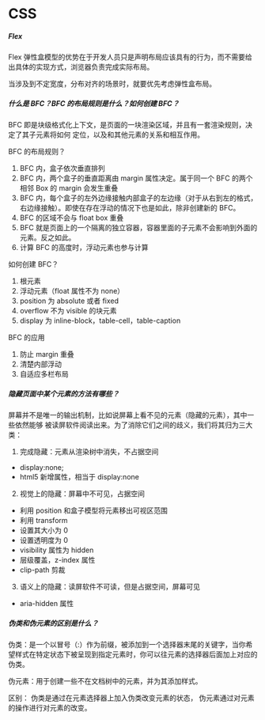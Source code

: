 # CSS

##### Flex

Flex 弹性盒模型的优势在于开发人员只是声明布局应该具有的行为，而不需要给出具体的实现方式，浏览器负责完成实际布局。

当涉及到不定宽度，分布对齐的场景时，就要优先考虑弹性盒布局。

##### 什么是 BFC？BFC 的布局规则是什么？如何创建 BFC？

BFC 即是块级格式化上下文，是页面的一块渲染区域，并且有一套渲染规则，决定了其子元素将如何
定位，以及和其他元素的关系和相互作用。

BFC 的布局规则？

1. BFC 内，盒子依次垂直排列
2. BFC 内，两个盒子的垂直距离由 margin 属性决定。属于同一个 BFC 的两个相邻 Box 的 margin 会发生重叠
3. BFC 内，每个盒子的左外边缘接触内部盒子的左边缘（对于从右到左的格式，右边缘接触）。即使在存在浮动的情况下也是如此，除非创建新的 BFC。
4. BFC 的区域不会与 float box 重叠
5. BFC 就是页面上的一个隔离的独立容器，容器里面的子元素不会影响到外面的元素。反之如此。
6. 计算 BFC 的高度时，浮动元素也参与计算

如何创建 BFC？

1. 根元素
2. 浮动元素（float 属性不为 none）
3. position 为 absolute 或者 fixed
4. overflow 不为 visible 的块元素
5. display 为 inline-block，table-cell，table-caption

BFC 的应用

1. 防止 margin 重叠
2. 清楚内部浮动
3. 自适应多栏布局

##### 隐藏页面中某个元素的方法有哪些？

屏幕并不是唯一的输出机制，比如说屏幕上看不见的元素（隐藏的元素），其中一些依然能够
被读屏软件阅读出来。为了消除它们之间的歧义，我们将其归为三大类：

1. 完成隐藏：元素从渲染树中消失，不占据空间

- display:none;
- html5 新增属性，相当于 display:none

2. 视觉上的隐藏：屏幕中不可见，占据空间

- 利用 position 和盒子模型将元素移出可视区范围
- 利用 transform
- 设置其大小为 0
- 设置透明度为 0
- visibility 属性为 hidden
- 层级覆盖，z-index 属性
- clip-path 剪裁

3. 语义上的隐藏：读屏软件不可读，但是占据空间，屏幕可见

- aria-hidden 属性

##### 伪类和伪元素的区别是什么？

伪类：是一个以冒号（:）作为前缀，被添加到一个选择器末尾的关键字，当你希望样式在特定状态下被呈现到指定元素时，你可以往元素的选择器后面加上对应的伪类。

伪元素：用于创建一些不在文档树中的元素，并为其添加样式。

区别：
伪类是通过在元素选择器上加入伪类改变元素的状态，
伪元素通过对元素的操作进行对元素的改变。
